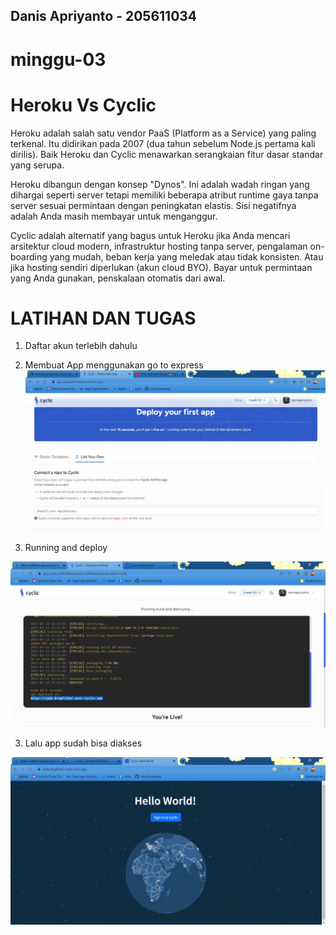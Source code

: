 ##  Danis Apriyanto - 205611034
# minggu-03

# Heroku Vs Cyclic
Heroku adalah salah satu vendor PaaS (Platform as a Service) yang paling terkenal. Itu didirikan pada 2007 (dua tahun sebelum Node.js pertama kali dirilis). Baik Heroku dan Cyclic menawarkan serangkaian fitur dasar standar yang serupa.

Heroku dibangun dengan konsep "Dynos". Ini adalah wadah ringan yang dihargai seperti server tetapi memiliki beberapa atribut runtime gaya tanpa server sesuai permintaan dengan peningkatan elastis. Sisi negatifnya adalah Anda masih membayar untuk menganggur.

Cyclic adalah alternatif yang bagus untuk Heroku jika Anda mencari arsitektur cloud modern, infrastruktur hosting tanpa server, pengalaman on-boarding yang mudah, beban kerja yang meledak atau tidak konsisten. Atau jika hosting sendiri diperlukan (akun cloud BYO). Bayar untuk permintaan yang Anda gunakan, penskalaan otomatis dari awal.

# LATIHAN DAN TUGAS

1. Daftar akun terlebih dahulu
2. Membuat App menggunakan go to express
![Gambar teks editor VS Code](https://github.com/danisapriyanto/tekn-cloud-computing/blob/master/minggu-03/images/gambar1.JPG)

2. Running and deploy

![Gambar](https://github.com/danisapriyanto/tekn-cloud-computing/blob/master/minggu-03/images/gambar2.JPG)

3. Lalu app sudah bisa diakses 

![Gambar03](https://github.com/danisapriyanto/tekn-cloud-computing/blob/master/minggu-03/images/gambar3.JPG)